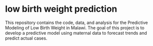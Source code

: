 # low birth weight prediction
This repository contains the code, data, and analysis for the Predictive Modeling of Low Birth Weight in Malawi. The goal of this project is to develop a predictive model using maternal data to forecast trends and predict actual cases.
